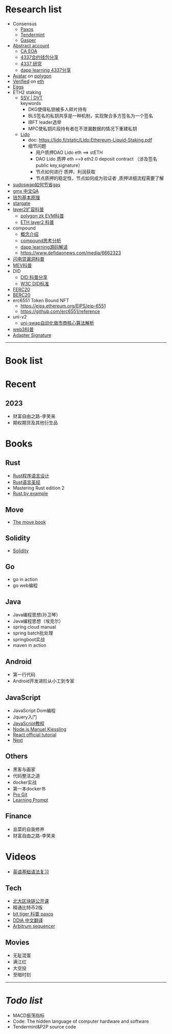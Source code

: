 # Research list

- Consensus
    - [Paxos](./consensus/paxos)
    - [Tendermint](https://docs.tendermint.com/v0.34/introduction/quick-start.html)
    - [Gasper](https://www.youtube.com/watch?v=pmxkJ4qdnVU)
- [Abstract account](./abstract-account)
    - [CA EOA ](https://www.xiaoyuzhoufm.com/episode/6385535ad3a5286ded648c4e)
    - [4337合约钱包分享](https://www.bilibili.com/video/BV1j34y1J774/?is_story_h5=false&p=1&share_from=ugc&share_medium=iphone&share_plat=ios&share_session_id=52C68E20-8F7B-464E-86F5-A080D4E31965&share_source=WEIXIN&share_tag=s_i&timestamp=1666324313&unique_k=NU5nVAd&vd_source=90a71a9c86bdf0b1e0f17380403b7085)
    - [4337 研究](https://blog.jlab.tech/eip4337-1)
    - [dapp learning 4337分享](https://docs.google.com/presentation/d/14Xv8CeMTx30R7V1_inGLe8AbgDxpBYIL5EQFtYGaUVA/edit#slide=id.g1d57b8abe5f_0_261)
- [Avatar](https://dgfavatar.com)
  on [polygon](https://polygonscan.com/address/0xC7728354f9fe0e43514B1227162D5B0E40FaD410#code)
- [Verified](https://verified.dievardump.com/)
  on [eth](https://etherscan.io/address/0x12182ec38eaa830be66da70da671e1108b3b9820#code)
- [Eggs](./eggs)
- ETH2 staking
    - [SSV | DVT](https://jason.mirror.xyz/lSdTXV0XsrwzVVRG5gLkBEI-SJCS-7hoFU5gU8znYQ4)   
      keywords
        - DKG使得私钥被多人碎片持有
        - BLS签名的私钥共享是一种机制，实现聚合多方签名为一个签名
        - IBFT leader选举
        - MPC使私钥片段持有者在不泄漏数据的情况下重建私钥
    - [Lido](https://jason.mirror.xyz/63AF64V2tyjJjXXZD7GaPkpdSXGeKcQ5RozUdq2irZU)
        - doc: https://lido.fi/static/Lido:Ethereum-Liquid-Staking.pdf
        - 细节问题
            - 用户质押DAO Lido eth ==> stETH
            - DAO Lido 质押 eth ==》 eth2.0 deposit contract （涉及签名public key,signature）
            - 节点如何进行 质押，利润获取
            - 节点质押的稳定性，节点如何成为验证者 ,质押详细流程需要了解
- [sudoswap如何节省gas](https://learnblockchain.cn/article/4655)
- [gmx 中文QA](https://capitalismlab.substack.com/p/gmx-da3?r=1ly7b3&s=w&utm_campaign=post&utm_medium=web)
- [钱包基本原理](https://www.youtube.com/watch?v=Gol4KTUHUNI)
- [stargate](./stargate)
- [layer2扩容科普](https://www.youtube.com/watch?v=HYR53OOtYkA)
    - [polygon zk EVM科普](https://literate-wolfsbane-bf0.notion.site/Polygon-zkEVM-Summary-1-5441326a00ac4e0e9d8a856219379631)
    - [ETH layer2 科普](https://mp.weixin.qq.com/s/TxZ5W9rx6OF8qB4ZU9XrKA)
- compound
    - [概念介绍](https://medium.com/steaker-com/defi-%E7%9A%84%E4%B8%96%E7%95%8C-compound-%E5%AE%8C%E5%85%A8%E8%A7%A3%E6%9E%90-%E5%88%A9%E7%8E%87%E6%A8%A1%E5%9E%8B%E7%AF%87-95e9b303c284)
    - [compound思考分析](https://learnblockchain.cn/article/3153)
    - [dapp learning源码解读](https://www.youtube.com/watch?v=__5mY_R4Afc)
    - https://www.defidaonews.com/media/6662323
- [闪电贷漏洞科普](https://www.youtube.com/watch?v=_1dK61Qnv38)
- [MEV科普](https://www.youtube.com/watch?v=QcfWrRmhXls)
- DID
    - [DID 科普分享](https://www.youtube.com/watch?v=Kfc0NIffAms)
    - [W3C DID标准](https://www.w3.org/TR/2022/REC-did-core-20220719/#abstract)
- [FERC20](./ferc20)
- [BERC20](./berc20)
- erc6551 Token Bound NFT
    - https://eips.ethereum.org/EIPS/eip-6551
    - https://github.com/erc6551/reference
- uni-v2
    - [uni-swap自动化做市商核心算法解析](https://learnblockchain.cn/article/1494)
- [web3科普](https://j08v3n7cqq.feishu.cn/docs/doccnu8PLq5zJcaZJUzTaLyEOPc#Tb3wvI)
- [Adapter Signature](https://www.btcstudy.org/2021/12/02/schnorr-applications-scriptless-scripts/)
---

# Book list

# Recent

## 2023

- 财富自由之路-李笑来
- 期权期货及其他衍生品

# Books

## Rust

- [Rust程序语言设计](https://rustwiki.org/zh-CN/book/)
- [Rust语言圣经](https://course.rs/about-book.html)
- Mastering Rust edition 2
- [Rust by example](https://doc.rust-lang.org/stable/rust-by-example/index.html)

## Move

- [The move book](https://move-language.github.io/move/)

## Solidity

- [Solidity](https://solidity-cn.readthedocs.io/zh/develop/index.html)

## Go

- go in action
- go web编程

## Java

- Java编程思想(孙卫琴）
- Java编程思想（埃克尔）
- spring cloud manual
- spring batch批处理
- springboot实战
- maven in action

## Android

- 第一行代码
- Android开发进阶从小工到专家

## JavaScript

- JavaScript Dom编程
- Jquery入门
- [JavaScript教程](https://wangdoc.com/javascript/basic/introduction.html)
- [Node.js  Manuel Kiessling](https://www.nodebeginner.org/index-zh-cn.html#event-driven-callbacks)
- [React official tutorial](https://reactjs.org/tutorial/tutorial.html)
- [Next](https://nextjs.org/learn)

## Others

- 黑客与画家
- 代码整洁之道
- docker实战
- 第一本docker书
- [Pro Git](http://iissnan.com/progit/html/zh/ch1_0.html)
- [Learning Prompt](https://github.com/thinkingjimmy/Learning-Prompt)

## Finance

- 韭菜的自我修养
- 财富自由之路-李笑来

# Videos

- [英语基础语法复习](https://www.bilibili.com/video/BV1XY411J7aG/?share_source=copy_web&vd_source=bd28e4ff5b76a6bfa6eadd8a9abd2b4f)

## Tech

- [北大区块链公开课](https://www.bilibili.com/video/BV1Vt411X7JF?p=5&spm_id_from=pageDriver)
- 精通比特币2版
- [bit tiger 科普 paxos](https://www.bilibili.com/video/BV1TW411M7Fx/?spm_id_from=333.337.search-card.all.click&vd_source=90a71a9c86bdf0b1e0f17380403b7085)
- [DDIA 中文翻译](https://vonng.gitbooks.io/ddia-cn/content/glossary.html)
- [Arbitrum sequencer](https://www.bilibili.com/video/BV1ns4y1q7sZ/?vd_source=90a71a9c86bdf0b1e0f17380403b7085)

## Movies

- 无耻混蛋
- 满江红
- 大空投
- 至暗时刻

--- 

# _Todo list_

- MACD振荡指标
- Code: The hidden language of computer hardware and software
- Tendermint&P2P source code 


